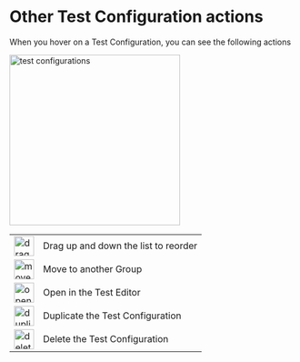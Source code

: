 # Other Test Configuration actions

When you hover on a Test Configuration, you can see the following actions

<img src="test-config-other-actions.png" alt="test configurations" width="300px"/>

<table>
<tr>
  <td>
    <img src="tc-drag.png" alt="drag to reorder" width="35px"/>
  </td>
  <td>
    Drag up and down the list to reorder
  </td>
</tr>
<tr>
  <td>
    <img src="tc-move.png" alt="move to group" width="35px"/>
  </td>
  <td>
    Move to another Group
  </td>
</tr>
<tr>
  <td>
    <img src="tc-edit.png" alt="open" width="35px"/>
  </td>
  <td>
    Open in the Test Editor
  </td>
</tr>
<tr>
  <td>
    <img src="tc-duplicate.png" alt="duplicate" width="35px"/>
  </td>
  <td>
    Duplicate the Test Configuration 
  </td>
</tr>
<tr>
  <td>
    <img src="tc-delete.png" alt="delete" width="35px"/>
  </td>
  <td>
    Delete the Test Configuration
  </td>
</tr>
</table>